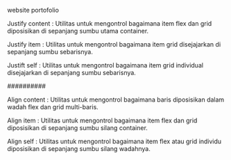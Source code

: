 website portofolio

Justify content :
Utilitas untuk mengontrol bagaimana item flex dan grid diposisikan di sepanjang sumbu utama container.

Justify item :
Utilitas untuk mengontrol bagaimana item grid disejajarkan di sepanjang sumbu sebarisnya.

Justift self :
Utilitas untuk mengontrol bagaimana item grid individual disejajarkan di sepanjang sumbu sebarisnya.

##########

Align content :
Utilitas untuk mengontrol bagaimana baris diposisikan dalam wadah flex dan grid multi-baris.

Align item :
Utilitas untuk mengontrol bagaimana item flex dan grid diposisikan di sepanjang sumbu silang container.

Align self :
Utilitas untuk mengontrol bagaimana item flex atau grid individu diposisikan di sepanjang sumbu silang wadahnya.
